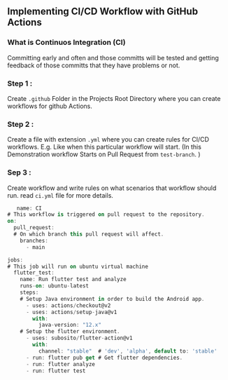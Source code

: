 ## Implementing CI/CD Workflow with GitHub Actions
### What is Continuos Integration (CI)
   Committing early and often and those committs will be tested and getting feedback of those committs that they have problems or not.

### Step 1 :
   Create ``` .github ``` Folder in the Projects Root Directory where you can create workflows for github Actions.

### Step 2 :
   Create a file with extension ``` .yml ``` where you can create rules for CI/CD workflows.
   E.g. Like when this particular workflow will start.
   (In this Demonstration workflow Starts on Pull Request from ``` test-branch ```. ) 

### Sep 3 :
   Create workflow and write rules on what scenarios that workflow should run.
   read ``` ci.yml ``` file for more details.
```dart
   name: CI
# This workflow is triggered on pull request to the repository.
on:
  pull_request:
  # On which branch this pull request will affect.
    branches:
      - main  

jobs:
# This job will run on ubuntu virtual machine
  flutter_test:
    name: Run flutter test and analyze
    runs-on: ubuntu-latest
    steps:
    # Setup Java environment in order to build the Android app.
      - uses: actions/checkout@v2
      - uses: actions/setup-java@v1
        with:
          java-version: "12.x"
    # Setup the flutter environment.
      - uses: subosito/flutter-action@v1
        with:
          channel: "stable"  # 'dev', 'alpha', default to: 'stable'
      - run: flutter pub get # Get flutter dependencies.
      - run: flutter analyze
      - run: flutter test 
 ```